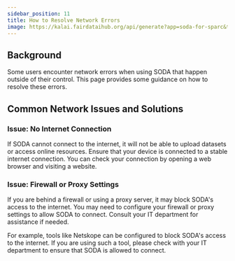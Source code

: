 ```yaml
---
sidebar_position: 11
title: How to Resolve Network Errors
image: https://kalai.fairdataihub.org/api/generate?app=soda-for-sparc&title=How%20to%20Upload%20a%20Dataset%20as%20a%20Pennsieve%20Guest&description=%27How%20to%27%20SPARC%20series&org=fairdataihub
---
```


## Background

Some users encounter network errors when using SODA that happen outside of their control. This page provides some guidance on how to resolve these errors.

## Common Network Issues and Solutions

### Issue: No Internet Connection

If SODA cannot connect to the internet, it will not be able to upload datasets or access online resources. Ensure that your device is connected to a stable internet connection. You can check your connection by opening a web browser and visiting a website.

### Issue: Firewall or Proxy Settings

If you are behind a firewall or using a proxy server, it may block SODA's access to the internet. You may need to configure your firewall or proxy settings to allow SODA to connect. Consult your IT department for assistance if needed.

For example, tools like Netskope can be configured to block SODA's access to the internet. If you are using such a tool, please check with your IT department to ensure that SODA is allowed to connect.
